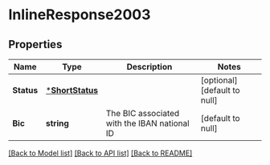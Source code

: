 # InlineResponse2003

## Properties
Name | Type | Description | Notes
------------ | ------------- | ------------- | -------------
**Status** | [***ShortStatus**](ShortStatus.md) |  | [optional] [default to null]
**Bic** | **string** | The BIC associated with the IBAN national ID | [default to null]

[[Back to Model list]](../README.md#documentation-for-models) [[Back to API list]](../README.md#documentation-for-api-endpoints) [[Back to README]](../README.md)

